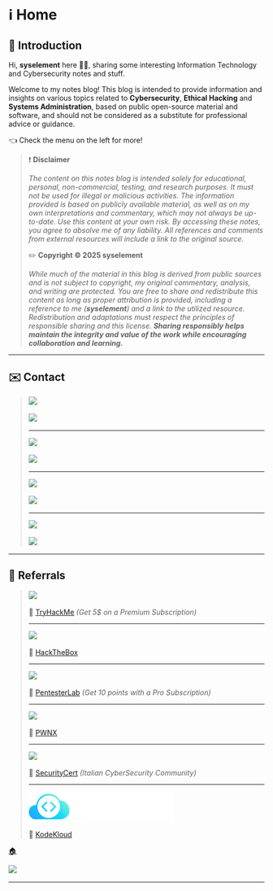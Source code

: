 # ℹ️ Home

## 🤝 Introduction

Hi, **syselement** here 🧑‍💻, sharing some interesting Information Technology and Cybersecurity notes and stuff.

Welcome to my notes blog! This blog is intended to provide information and insights on various topics related to **Cybersecurity**, **Ethical Hacking** and **Systems Administration**, based on public open-source material and software, and should not be considered as a substitute for professional advice or guidance.

👈 Check the menu on the left for more!

> ❗ **Disclaimer**
>
> *The content on this notes blog is intended solely for educational, personal, non-commercial, testing, and research purposes. It must not be used for illegal or malicious activities. The information provided is based on publicly available material, as well as on my own interpretations and commentary, which may not always be up-to-date. Use this content at your own risk. By accessing these notes, you agree to absolve me of any liability. All references and comments from external resources will include a link to the original source.*
>
> ✏️ **Copyright ©️ 2025 syselement**
>
> *While much of the material in this blog is derived from public sources and is not subject to copyright, my original commentary, analysis, and writing are protected. You are free to share and redistribute this content as long as proper attribution is provided, including a reference to me (**syselement**) and a link to the utilized resource. Redistribution and adaptations must respect the principles of responsible sharing and this license. **Sharing responsibly helps maintain the integrity and value of the work while encouraging collaboration and learning.***

------

## ✉️ Contact

> [![](.gitbook/assets/proton.svg)](mailto:syselement@proton.me)
>
> [![](.gitbook/assets/protonmail.svg)](mailto:syselement@proton.me)
>
> ------
>
> [![](.gitbook/assets/twitter.svg)](https://go.syselement.com/twitter)
>
> [![](.gitbook/assets/twitter-syselement.svg)](https://go.syselement.com/twitter)
>
> ------
>
> [![](.gitbook/assets/github.svg)](https://go.syselement.com/github)
>
> [![](.gitbook/assets/github-syselement.svg)](https://go.syselement.com/github)
>
> ------
>
> [![](.gitbook/assets/buymeacoffeee.svg)](https://go.syselement.com/buymeacoffee)
>
> [![](.gitbook/assets/buymeacoffee.svg)](https://go.syselement.com/buymeacoffee)

------

## 🍕 Referrals

> [![](.gitbook/assets/tryhackme.svg)](https://tryhackme.com/signup?referrer=5f960ba99fb18d5314f76d5f) 
>
> 🔗 [TryHackMe](https://tryhackme.com/signup?referrer=5f960ba99fb18d5314f76d5f) *(Get 5$ on a Premium Subscription)*
>
> ------
>
> [![](.gitbook/assets/htb.svg)](https://referral.hackthebox.com/mzwxh7d)
>
> 🔗 [HackTheBox](https://referral.hackthebox.com/mzwxh7d)
>
> ------
>
> [![](.gitbook/assets/pentesterlab.png)](https://pentesterlab.com/referral/KpBnjOZqb3wbTA)
>
> 🔗 [PentesterLab](https://pentesterlab.com/referral/KpBnjOZqb3wbTA) *(Get 10 points with a Pro Subscription)*
>
> ------
>
> [![](.gitbook/assets/pwnx.svg)](https://play.pwnx.io/#/register/referral/7d3777ec-ae01-4cb9-941e-9f8ae6aa7bca)
>
> 🔗 [PWNX](https://play.pwnx.io/#/register/referral/7d3777ec-ae01-4cb9-941e-9f8ae6aa7bca)
>
> ---
>
> [![](.gitbook/assets/securitycert.svg)](https://upgrade.chat/securitycert?referralCode=778322883629023243)
>
> 🔗 [SecurityCert](https://upgrade.chat/securitycert?referralCode=778322883629023243) *(Italian CyberSecurity Community)*
>
> ---
>
> [![](.gitbook/assets/kodekloud.svg)](https://engineer.kodekloud.com/signup?referral=6607378b4014655f23f038ae)
>
> 🔗 [KodeKloud](https://engineer.kodekloud.com/signup?referral=6607378b4014655f23f038ae)



[🏠](README.md)

![](.gitbook/assets/noplacelikehome.png)

---


